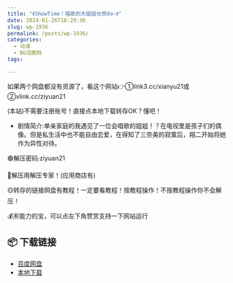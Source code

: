 ```yaml
---
title: "《ShowTime！唱歌的大姐姐也想do~》"
date: 2024-01-26T16:29:36
slug: wp-1936
permalink: /posts/wp-1936/
categories:
  - 动漫
  - BG泡面档
tags:

---
```


如果两个网盘都没有资源了，看这个网站👉①link3.cc/xianyu21或②vlink.cc/ziyuan21

(本站)不需要注册账号！直接点本地下载转存OK？懂吧！

*   剧情简介:单亲家庭的我遇见了一位会唱歌的姐姐！？在电视里是孩子们的偶像。但是私生活中也不能自由恋爱，在得知了三奈美的寂寞后，翔二开始将她作为异性对待。

🟢解压密码:ziyuan21

🔵解压用解压专家！(应用商店有)

🟡转存的链接网盘有教程！一定要看教程！按教程操作！不按教程操作你不会解压！

💰🈶能力的宝，可以点左下角赞赏支持一下网站运行

## 📦 下载链接
- [百度网盘](https://blziyuan21.com/pay-download/1936?key=2f7bd1914a&down_id=0)
- [本地下载](https://blziyuan21.com/pay-download/1936?key=2f7bd1914a&down_id=1)

